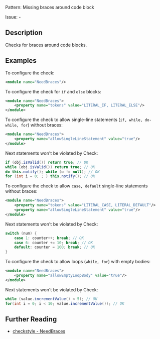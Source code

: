 Pattern: Missing braces around code block

Issue: -

## Description

Checks for braces around code blocks. 

## Examples

To configure the check: 


```xml
<module name="NeedBraces"/>
```
        

To configure the check for `if` and `else` blocks: 


```xml
<module name="NeedBraces">
    <property name="tokens" value="LITERAL_IF, LITERAL_ELSE"/>
</module>
```
        

To configure the check to allow single-line statements (`if, while, do-while, for`) without braces: 


```xml
<module name="NeedBraces">
    <property name="allowSingleLineStatement" value="true"/>
</module>
```
        

Next statements won't be violated by Check: 


```java
if (obj.isValid()) return true; // OK
while (obj.isValid()) return true; // OK
do this.notify(); while (o != null); // OK
for (int i = 0; ; ) this.notify(); // OK
```
        

To configure the check to allow `case, default` single-line statements without braces: 


```xml
<module name="NeedBraces">
    <property name="tokens" value="LITERAL_CASE, LITERAL_DEFAULT"/>
    <property name="allowSingleLineStatement" value="true"/>
</module>
```
        

Next statements won't be violated by Check: 


```java
switch (num) {
    case 1: counter++; break; // OK
    case 6: counter += 10; break; // OK
    default: counter = 100; break; // OK
}
```
        

To configure the check to allow loops (`while, for`) with empty bodies: 


```xml
<module name="NeedBraces">
    <property name="allowEmptyLoopBody" value="true"/>
</module>
```
 

Next statements won't be violated by Check: 


```java
while (value.incrementValue() < 5); // OK
for(int i = 0; i < 10; value.incrementValue()); // OK
```

## Further Reading

* [checkstyle - NeedBraces](http://checkstyle.sourceforge.net/config_blocks.html#NeedBraces)
